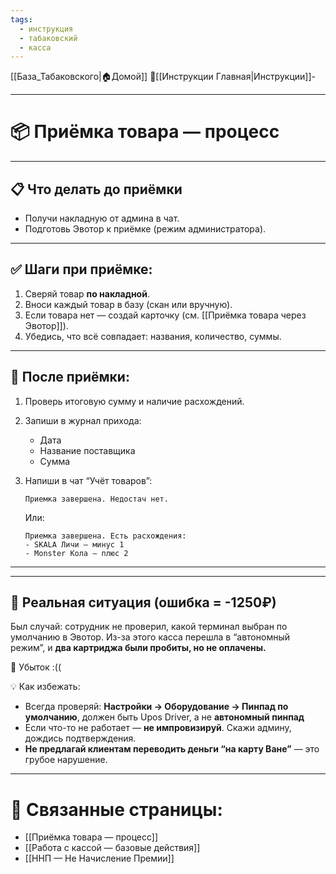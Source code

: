 ```yaml
---
tags:
  - инструкция
  - табаковский
  - касса
---
```

[[База_Табаковского|🏠Домой]]
📁[[Инструкции Главная|Инструкции]]-

---
# 📦 Приёмка товара — процесс

---

## 📋 Что делать до приёмки

- Получи накладную от админа в чат.
- Подготовь Эвотор к приёмке (режим администратора).

---

## ✅ Шаги при приёмке:

1. Сверяй товар **по накладной**.
2. Вноси каждый товар в базу (скан или вручную).
3. Если товара нет — создай карточку (см. [[Приёмка товара через Эвотор]]).
4. Убедись, что всё совпадает: названия, количество, суммы.

---

## 🧾 После приёмки:

1. Проверь итоговую сумму и наличие расхождений.
2. Запиши в журнал прихода:
   - Дата
   - Название поставщика
   - Сумма

3. Напиши в чат “Учёт товаров”:
   ```
   Приемка завершена. Недостач нет.
   ```

   Или:
   ```
   Приемка завершена. Есть расхождения:
   - SKALA Личи — минус 1
   - Monster Кола — плюс 2
   ```

---


---

## 🧵 Реальная ситуация (ошибка = -1250₽)

Был случай: сотрудник не проверил, какой терминал выбран по умолчанию в Эвотор. Из-за этого касса перешла в “автономный режим”, и **два картриджа были пробиты, но не оплачены.**

🧨 Убыток :((

💡 Как избежать:
- Всегда проверяй: **Настройки → Оборудование → Пинпад по умолчанию**, должен быть Upos Driver, а не **автономный пинпад**
- Если что-то не работает — **не импровизируй**. Скажи админу, дождись подтверждения.
- **Не предлагай клиентам переводить деньги “на карту Ване”** — это грубое нарушение.

---

# 📎 Связанные страницы:

- [[Приёмка товара — процесс]]
- [[Работа с кассой — базовые действия]]
- [[ННП — Не Начисление Премии]]
